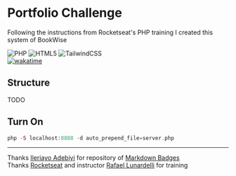 # Portfolio Challenge

Following the instructions from Rocketseat's PHP training I created this system of BookWise

![PHP](https://img.shields.io/badge/php-%23777BB4.svg?style=for-the-badge&logo=php&logoColor=white)
![HTML5](https://img.shields.io/badge/html5-%23E34F26.svg?style=for-the-badge&logo=html5&logoColor=white)
![TailwindCSS](https://img.shields.io/badge/tailwindcss-%2338B2AC.svg?style=for-the-badge&logo=tailwind-css&logoColor=white)\
[![wakatime](https://wakatime.com/badge/user/435e55fb-0356-4dac-9f26-0e167b1feaf4/project/fe728e98-dcbe-4a94-9aa6-bea509e01cfc.svg)](https://wakatime.com/badge/user/435e55fb-0356-4dac-9f26-0e167b1feaf4/project/fe728e98-dcbe-4a94-9aa6-bea509e01cfc)

## Structure

TODO

## Turn On

```php
php -S localhost:8888 -d auto_prepend_file=server.php
```

---

Thanks [Ileriayo Adebiyi](https://github.com/Ileriayo) for repository of [Markdown Badges](https://github.com/Ileriayo/markdown-badges)\
Thanks [Rocketseat](https://app.rocketseat.com.br) and instructor [Rafael Lunardelli](https://github.com/pinguimdolaravel) for training
